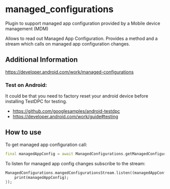 # managed_configurations

Plugin to support managed app configuration provided by a Mobile device management (MDM)

Allows to read out Managed App Configuration.
Provides a method and a stream which calls on managed app configuration changes.

## Additional Information

https://developer.android.com/work/managed-configurations

### Test on Android:
It could be that you need to factory reset your android device before installing TestDPC for testing.
* https://github.com/googlesamples/android-testdpc
* https://developer.android.com/work/guide#testing


## How to use

To get managed app configuration call:
```dart
final managedAppConfig = await ManagedConfigurations.getManagedConfigurations;
```

To listen for managed app config changes subscribe to the stream:
```dart
ManagedConfigurations.mangedConfigurationsStream.listen((managedAppConfig){
    print(managedAppConfig);
});
```


